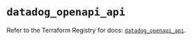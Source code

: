 # `datadog_openapi_api`

Refer to the Terraform Registry for docs: [`datadog_openapi_api`](https://registry.terraform.io/providers/datadog/datadog/3.36.0/docs/resources/openapi_api).
